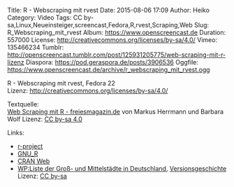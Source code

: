 Title: R - Webscraping mit rvest
Date: 2015-08-06 17:09
Author: Heiko
Category: Video
Tags: CC by-sa,Linux,Neueinsteiger,screencast,Fedora,R,rvest,Scraping,Web
Slug: R_Webscraping_mit_rvest
Album: https://www.openscreencast.de
Duration: 557000
License: http://creativecommons.org/licenses/by-sa/4.0/
Vimeo: 135466234
Tumblr: http://openscreencast.tumblr.com/post/125931205775/web-scraping-mit-r-lizenz
Diaspora: https://pod.geraspora.de/posts/3906536
Oggfile: https://www.openscreencast.de/archive/r_webscraping_mit_rvest.ogg

R - Webscraping mit rvest, Fedora 22  
Lizenz: <http://creativecommons.org/licenses/by-sa/4.0/>  
  
Textquelle:  
[Web Scraping mit R -
freiesmagazin.de](http://freiesmagazin.de/mobil/freiesMagazin-2015-08-bilder.html#fm_15_08_webscraping)
von Markus Herrmann und Barbara Wolf Lizenz: [CC by-sa
4.0](http://creativecommons.org/licenses/by-sa/4.0/)

Links:

  * [r-project](http://www.r-project.org/ "Link zu r-project.org/" )
  * [GNU_R](http://de.wikibooks.org/wiki/GNU_R "Link zu de.wikibooks.org" )
  * [CRAN Web](http://cran.r-project.org/web/views/WebTechnologies.html "Link zu r-project.org" )
  * [WP:Liste der Groß- und Mittelstädte in Deutschland](http://de.wikipedia.org/wiki/Liste_der_Gro%C3%9F-_und_Mittelst%C3%A4dte_in_Deutschland "Link zu wikipedia.org" ), [Versionsgeschichte](http://de.wikipedia.org/w/index.php?title=Liste_der_Gro%C3%9F-_und_Mittelst%C3%A4dte_in_Deutschland&action=history "Link zu wikipedia.org" ) Lizenz: [CC by-sa](http://de.wikipedia.org/wiki/Wikipedia:Lizenzbestimmungen_Creative_Commons_Attribution-ShareAlike_3.0_Unported)

